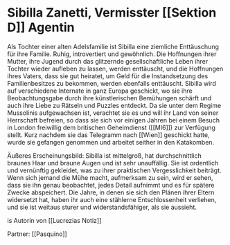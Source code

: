 # Sibilla Zanetti, Vermisster [[Sektion D]] Agentin


Als Tochter einer alten Adelsfamilie ist Sibilla eine ziemliche Enttäuschung für ihre Familie. Ruhig, introvertiert und gewöhnlich. Die Hoffnungen ihrer Mutter, ihre Jugend durch das glitzernde gesellschaftliche Leben ihrer Tochter wieder aufleben zu lassen, werden enttäuscht, und die Hoffnungen ihres Vaters, dass sie gut heiratet, um Geld für die Instandsetzung des Familienbesitzes zu bekommen, werden ebenfalls enttäuscht. Sibilla wird auf verschiedene Internate in ganz Europa geschickt, wo sie ihre Beobachtungsgabe durch ihre künstlerischen Bemühungen schärft und auch ihre Liebe zu Rätseln und Puzzles entdeckt. Da sie unter dem Regime Mussolinis aufgewachsen ist, verachtet sie es und will ihr Land von seiner Herrschaft befreien, so dass sie sich vor einigen Jahren bei einem Besuch in London freiwillig dem britischen Geheimdienst ([[MI6]]) zur Verfügung stellt. Kurz nachdem sie das Telegramm nach [[Wien]] geschickt hatte, wurde sie gefangen genommen und arbeitet seither in den Katakomben.


Äußeres Erscheinungsbild: Sibilla ist mittelgroß, hat durchschnittlich braunes Haar und braune Augen und ist sehr unauffällig. Sie ist ordentlich und vernünftig gekleidet, was zu ihrer praktischen Vergesslichkeit beiträgt. Wenn sich jemand die Mühe macht, aufmerksam zu sein, wird er sehen, dass sie ihn genau beobachtet, jedes Detail aufnimmt und es für spätere Zwecke abspeichert. Die Jahre, in denen sie sich den Plänen ihrer Eltern widersetzt hat, haben ihr auch eine stählerne Entschlossenheit verliehen, und sie ist weitaus sturer und widerstandsfähiger, als sie aussieht.


is Autorin von
[[Lucrezias Notiz]]

Partner: 
[[Pasquino]]